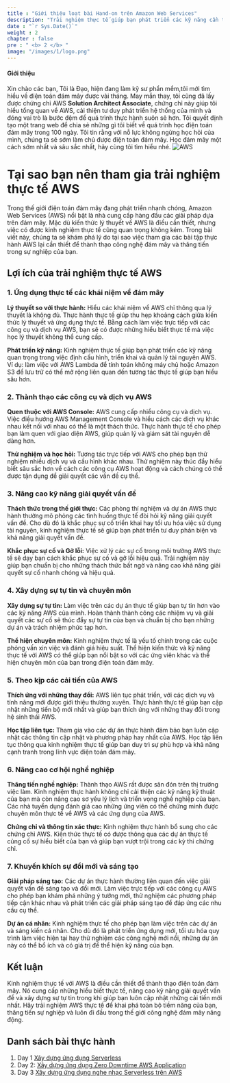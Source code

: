 ```yaml
---
title : "Giới thiệu loạt bài Hand-on trên Amazon Web Services"
description: "Trải nghiệm thực tế giúp bạn phát triển các kỹ năng cần thiết trong việc định cấu hình, triển khai và quản lý tài nguyên AWS. Hãy cùng tôi trải nghiệm on-cloud với Amazon Web Service"
date : "`r Sys.Date()`"
weight : 2
chapter : false
pre : " <b> 2 </b> "
image: "/images/1/logo.png"
---
```


#### Giới thiệu
Xin chào các bạn,
Tôi là Đạo, hiện đang làm kỹ sư phần mềm,tôi mới tìm hiểu về điện toán đám mây được vài tháng. May mắn thay, tôi cũng đã lấy được chứng chỉ AWS **Solution Architect Associate**, chứng chỉ này giúp tôi hiểu tổng quan về AWS, cải thiện tư duy phát triển hệ thống của mình và đóng vai trò là bước đệm để quá trình thực hành suôn sẻ hơn.
Tôi quyết định tạo một trang web để chia sẻ những gì tôi biết về quá trình học điện toán đám mây trong 100 ngày. Tôi tin rằng với nỗ lực không ngừng học hỏi của mình, chúng ta sẽ sớm làm chủ được điện toán đám mây. Học đám mây một cách sớm nhất và sâu sắc nhất, hãy cùng tôi tìm hiểu nhé.
![AWS](/images/2/aws.png?featherlight=false&width=50pc)
# Tại sao bạn nên tham gia trải nghiệm thực tế AWS

Trong thế giới điện toán đám mây đang phát triển nhanh chóng, Amazon Web Services (AWS) nổi bật là nhà cung cấp hàng đầu các giải pháp dựa trên đám mây. Mặc dù kiến ​​thức lý thuyết về AWS là điều cần thiết, nhưng việc có được kinh nghiệm thực tế cũng quan trọng không kém. Trong bài viết này, chúng ta sẽ khám phá lý do tại sao việc tham gia các bài tập thực hành AWS lại cần thiết để thành thạo công nghệ đám mây và thăng tiến trong sự nghiệp của bạn.

## Lợi ích của trải nghiệm thực tế AWS

### 1. **Ứng dụng thực tế các khái niệm về đám mây**

**Lý thuyết so với thực hành:**
Hiểu các khái niệm về AWS chỉ thông qua lý thuyết là không đủ. Thực hành thực tế giúp thu hẹp khoảng cách giữa kiến ​​thức lý thuyết và ứng dụng thực tế. Bằng cách làm việc trực tiếp với các công cụ và dịch vụ AWS, bạn sẽ có được những hiểu biết thực tế mà việc học lý thuyết không thể cung cấp.

**Phát triển kỹ năng:**
Kinh nghiệm thực tế giúp bạn phát triển các kỹ năng quan trọng trong việc định cấu hình, triển khai và quản lý tài nguyên AWS. Ví dụ: làm việc với AWS Lambda để tính toán không máy chủ hoặc Amazon S3 để lưu trữ có thể mở rộng liên quan đến tương tác thực tế giúp bạn hiểu sâu hơn.

### 2. **Thành thạo các công cụ và dịch vụ AWS**

**Quen thuộc với AWS Console:**
AWS cung cấp nhiều công cụ và dịch vụ. Việc điều hướng AWS Management Console và hiểu cách các dịch vụ khác nhau kết nối với nhau có thể là một thách thức. Thực hành thực tế cho phép bạn làm quen với giao diện AWS, giúp quản lý và giám sát tài nguyên dễ dàng hơn.

**Thử nghiệm và học hỏi:**
Tương tác trực tiếp với AWS cho phép bạn thử nghiệm nhiều dịch vụ và cấu hình khác nhau. Thử nghiệm này thúc đẩy hiểu biết sâu sắc hơn về cách các công cụ AWS hoạt động và cách chúng có thể được tận dụng để giải quyết các vấn đề cụ thể.

### 3. **Nâng cao kỹ năng giải quyết vấn đề**

**Thách thức trong thế giới thực:**
Các phòng thí nghiệm và dự án AWS thực hành thường mô phỏng các tình huống thực tế đòi hỏi kỹ năng giải quyết vấn đề. Cho dù đó là khắc phục sự cố triển khai hay tối ưu hóa việc sử dụng tài nguyên, kinh nghiệm thực tế sẽ giúp bạn phát triển tư duy phản biện và khả năng giải quyết vấn đề.

**Khắc phục sự cố và Gỡ lỗi:**
Việc xử lý các sự cố trong môi trường AWS thực tế sẽ dạy bạn cách khắc phục sự cố và gỡ lỗi hiệu quả. Trải nghiệm này giúp bạn chuẩn bị cho những thách thức bất ngờ và nâng cao khả năng giải quyết sự cố nhanh chóng và hiệu quả.

### 4. **Xây dựng sự tự tin và chuyên môn**

**Xây dựng sự tự tin:**
Làm việc trên các dự án thực tế giúp bạn tự tin hơn vào các kỹ năng AWS của mình. Hoàn thành thành công các nhiệm vụ và giải quyết các sự cố sẽ thúc đẩy sự tự tin của bạn và chuẩn bị cho bạn những dự án và trách nhiệm phức tạp hơn.

**Thể hiện chuyên môn:**
Kinh nghiệm thực tế là yếu tố chính trong các cuộc phỏng vấn xin việc và đánh giá hiệu suất. Thể hiện kiến ​​thức và kỹ năng thực tế với AWS có thể giúp bạn nổi bật so với các ứng viên khác và thể hiện chuyên môn của bạn trong điện toán đám mây.

### 5. **Theo kịp các cải tiến của AWS**

**Thích ứng với những thay đổi:**
AWS liên tục phát triển, với các dịch vụ và tính năng mới được giới thiệu thường xuyên. Thực hành thực tế giúp bạn cập nhật những tiến bộ mới nhất và giúp bạn thích ứng với những thay đổi trong hệ sinh thái AWS.

**Học tập liên tục:**
Tham gia vào các dự án thực hành đảm bảo bạn luôn cập nhật các thông tin cập nhật và phương pháp hay nhất của AWS. Học tập liên tục thông qua kinh nghiệm thực tế giúp bạn duy trì sự phù hợp và khả năng cạnh tranh trong lĩnh vực điện toán đám mây.

### 6. **Nâng cao cơ hội nghề nghiệp**

**Thăng tiến nghề nghiệp:**
Thành thạo AWS rất được săn đón trên thị trường việc làm. Kinh nghiệm thực hành không chỉ cải thiện các kỹ năng kỹ thuật của bạn mà còn nâng cao sơ ​​yếu lý lịch và triển vọng nghề nghiệp của bạn. Các nhà tuyển dụng đánh giá cao những ứng viên có thể chứng minh được chuyên môn thực tế về AWS và các ứng dụng của AWS.

**Chứng chỉ và thông tin xác thực:**
Kinh nghiệm thực hành bổ sung cho các chứng chỉ AWS. Kiến thức thực tế có được thông qua các dự án thực tế củng cố sự hiểu biết của bạn và giúp bạn vượt trội trong các kỳ thi chứng chỉ.

### 7. **Khuyến khích sự đổi mới và sáng tạo**

**Giải pháp sáng tạo:**
Các dự án thực hành thường liên quan đến việc giải quyết vấn đề sáng tạo và đổi mới. Làm việc trực tiếp với các công cụ AWS cho phép bạn khám phá những ý tưởng mới, thử nghiệm các phương pháp tiếp cận khác nhau và phát triển các giải pháp sáng tạo để đáp ứng các nhu cầu cụ thể.

**Dự án cá nhân:**
Kinh nghiệm thực tế cho phép bạn làm việc trên các dự án và sáng kiến ​​cá nhân. Cho dù đó là phát triển ứng dụng mới, tối ưu hóa quy trình làm việc hiện tại hay thử nghiệm các công nghệ mới nổi, những dự án này có thể bổ ích và có giá trị để thể hiện kỹ năng của bạn.

## Kết luận

Kinh nghiệm thực tế với AWS là điều cần thiết để thành thạo điện toán đám mây. Nó cung cấp những hiểu biết thực tế, nâng cao kỹ năng giải quyết vấn đề và xây dựng sự tự tin trong khi giúp bạn luôn cập nhật những cải tiến mới nhất. Hãy trải nghiệm AWS thực tế để khai phá toàn bộ tiềm năng của bạn, thăng tiến sự nghiệp và luôn đi đầu trong thế giới công nghệ đám mây năng động.
## Danh sách bài thực hành
1. Day 1 [Xây dựng ứng dụng Serverless](2.1-build-serverless-application/)
2. Day 2: [Xây dựng ứng dụng Zero Downtime AWS Application](2.2-build-realistic-application/)
3. Day 3 [Xây dựng ứng dụng nghe nhạc Serverless trên AWS](2.3-music-serverless-application/)
